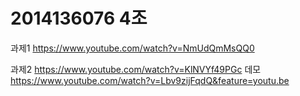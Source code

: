 # 2014136076 4조
과제1 https://www.youtube.com/watch?v=NmUdQmMsQQ0

과제2 https://www.youtube.com/watch?v=KlNVYf49PGc
데모 https://www.youtube.com/watch?v=Lbv9zijFqdQ&feature=youtu.be
